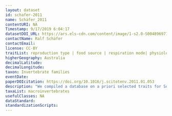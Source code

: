 ```yaml
---
layout: dataset
id: schafer-2011
name: Schäfer_2011
contentURI: NA
Timestamp: 9/17/2019 6:04:17
datasetDOI_URL: https://ars.els-cdn.com/content/image/1-s2.0-S0048969711001124-mmc1.pdf
contactName: Ralf Schäfer
contactEmail:  
license: CC-BY
traitList: reproduction type | food source | respiration mode| physiological sensitivity to salinity
higherGeography: Australia
decimalLatitude: 
decimalLongitude: 
taxon: Invertebrate families
eventDate: 
paperDOIcitation: https://doi.org/10.1016/j.scitotenv.2011.01.053
description: "We compiled a database on a priori selected traits for South-East Australian freshwater macroinvertebrate families" 
taxaList: macroinvertebrates
usefulClasses: NA
dataStandard:
standardizationScripts: 
---
```

